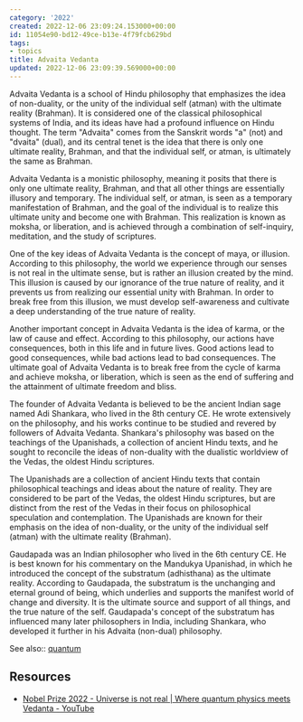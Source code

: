 ```yaml
---
category: '2022'
created: 2022-12-06 23:09:24.153000+00:00
id: 11054e90-bd12-49ce-b13e-4f79fcb629bd
tags:
- topics
title: Advaita Vedanta
updated: 2022-12-06 23:09:39.569000+00:00
---
```

   
Advaita Vedanta is a school of Hindu philosophy that emphasizes the idea of non-duality, or the unity of the individual self (atman) with the ultimate reality (Brahman). It is considered one of the classical philosophical systems of India, and its ideas have had a profound influence on Hindu thought. The term "Advaita" comes from the Sanskrit words "a" (not) and "dvaita" (dual), and its central tenet is the idea that there is only one ultimate reality, Brahman, and that the individual self, or atman, is ultimately the same as Brahman.   
   
Advaita Vedanta is a monistic philosophy, meaning it posits that there is only one ultimate reality, Brahman, and that all other things are essentially illusory and temporary. The individual self, or atman, is seen as a temporary manifestation of Brahman, and the goal of the individual is to realize this ultimate unity and become one with Brahman. This realization is known as moksha, or liberation, and is achieved through a combination of self-inquiry, meditation, and the study of scriptures.   
   
One of the key ideas of Advaita Vedanta is the concept of maya, or illusion. According to this philosophy, the world we experience through our senses is not real in the ultimate sense, but is rather an illusion created by the mind. This illusion is caused by our ignorance of the true nature of reality, and it prevents us from realizing our essential unity with Brahman. In order to break free from this illusion, we must develop self-awareness and cultivate a deep understanding of the true nature of reality.   
   
Another important concept in Advaita Vedanta is the idea of karma, or the law of cause and effect. According to this philosophy, our actions have consequences, both in this life and in future lives. Good actions lead to good consequences, while bad actions lead to bad consequences. The ultimate goal of Advaita Vedanta is to break free from the cycle of karma and achieve moksha, or liberation, which is seen as the end of suffering and the attainment of ultimate freedom and bliss.   
   
The founder of Advaita Vedanta is believed to be the ancient Indian sage named Adi Shankara, who lived in the 8th century CE. He wrote extensively on the philosophy, and his works continue to be studied and revered by followers of Advaita Vedanta. Shankara's philosophy was based on the teachings of the Upanishads, a collection of ancient Hindu texts, and he sought to reconcile the ideas of non-duality with the dualistic worldview of the Vedas, the oldest Hindu scriptures.   
   
The Upanishads are a collection of ancient Hindu texts that contain philosophical teachings and ideas about the nature of reality. They are considered to be part of the Vedas, the oldest Hindu scriptures, but are distinct from the rest of the Vedas in their focus on philosophical speculation and contemplation. The Upanishads are known for their emphasis on the idea of non-duality, or the unity of the individual self (atman) with the ultimate reality (Brahman).   
   
Gaudapada was an Indian philosopher who lived in the 6th century CE. He is best known for his commentary on the Mandukya Upanishad, in which he introduced the concept of the substratum (adhisthana) as the ultimate reality. According to Gaudapada, the substratum is the unchanging and eternal ground of being, which underlies and supports the manifest world of change and diversity. It is the ultimate source and support of all things, and the true nature of the self. Gaudapada's concept of the substratum has influenced many later philosophers in India, including Shankara, who developed it further in his Advaita (non-dual) philosophy.   
   
See also:: [quantum](../topics/quantum.md)   
   
## Resources   
   
   
- [Nobel Prize 2022 - Universe is not real | Where quantum physics meets Vedanta - YouTube](https://youtu.be/MI3TXsPtOAE)